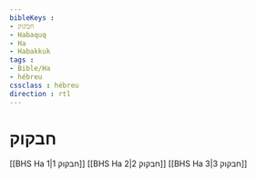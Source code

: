 ```yaml
---
bibleKeys : 
- חבקוק
- Habaquq
- Ha
- Habakkuk
tags : 
- Bible/Ha
- hébreu
cssclass : hébreu
direction : rtl
---
```


# חבקוק

[[BHS Ha 1|חבקוק 1]]
[[BHS Ha 2|חבקוק 2]]
[[BHS Ha 3|חבקוק 3]]
